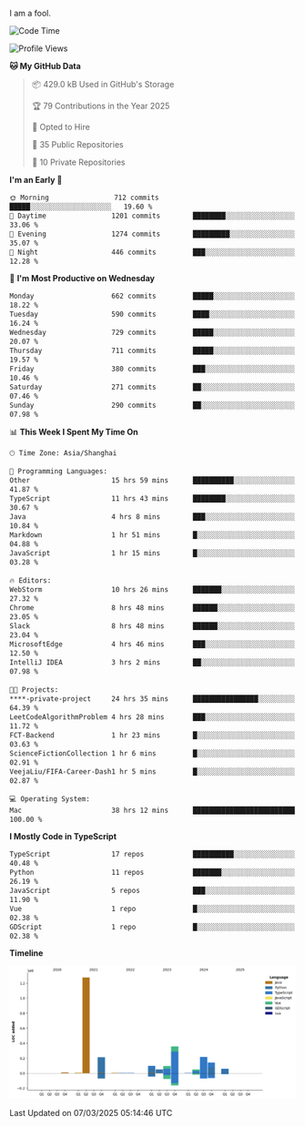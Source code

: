 I am a fool.

<!--START_SECTION:waka-->
![Code Time](http://img.shields.io/badge/Code%20Time-2%2C685%20hrs%2036%20mins-blue)

![Profile Views](http://img.shields.io/badge/Profile%20Views-1-blue)

**🐱 My GitHub Data** 

> 📦 429.0 kB Used in GitHub's Storage 
 > 
> 🏆 79 Contributions in the Year 2025
 > 
> 💼 Opted to Hire
 > 
> 📜 35 Public Repositories 
 > 
> 🔑 10 Private Repositories 
 > 
**I'm an Early 🐤** 

```text
🌞 Morning                712 commits         █████░░░░░░░░░░░░░░░░░░░░   19.60 % 
🌆 Daytime                1201 commits        ████████░░░░░░░░░░░░░░░░░   33.06 % 
🌃 Evening                1274 commits        █████████░░░░░░░░░░░░░░░░   35.07 % 
🌙 Night                  446 commits         ███░░░░░░░░░░░░░░░░░░░░░░   12.28 % 
```
📅 **I'm Most Productive on Wednesday** 

```text
Monday                   662 commits         █████░░░░░░░░░░░░░░░░░░░░   18.22 % 
Tuesday                  590 commits         ████░░░░░░░░░░░░░░░░░░░░░   16.24 % 
Wednesday                729 commits         █████░░░░░░░░░░░░░░░░░░░░   20.07 % 
Thursday                 711 commits         █████░░░░░░░░░░░░░░░░░░░░   19.57 % 
Friday                   380 commits         ███░░░░░░░░░░░░░░░░░░░░░░   10.46 % 
Saturday                 271 commits         ██░░░░░░░░░░░░░░░░░░░░░░░   07.46 % 
Sunday                   290 commits         ██░░░░░░░░░░░░░░░░░░░░░░░   07.98 % 
```


📊 **This Week I Spent My Time On** 

```text
🕑︎ Time Zone: Asia/Shanghai

💬 Programming Languages: 
Other                    15 hrs 59 mins      ██████████░░░░░░░░░░░░░░░   41.87 % 
TypeScript               11 hrs 43 mins      ████████░░░░░░░░░░░░░░░░░   30.67 % 
Java                     4 hrs 8 mins        ███░░░░░░░░░░░░░░░░░░░░░░   10.84 % 
Markdown                 1 hr 51 mins        █░░░░░░░░░░░░░░░░░░░░░░░░   04.88 % 
JavaScript               1 hr 15 mins        █░░░░░░░░░░░░░░░░░░░░░░░░   03.28 % 

🔥 Editors: 
WebStorm                 10 hrs 26 mins      ███████░░░░░░░░░░░░░░░░░░   27.32 % 
Chrome                   8 hrs 48 mins       ██████░░░░░░░░░░░░░░░░░░░   23.05 % 
Slack                    8 hrs 48 mins       ██████░░░░░░░░░░░░░░░░░░░   23.04 % 
MicrosoftEdge            4 hrs 46 mins       ███░░░░░░░░░░░░░░░░░░░░░░   12.50 % 
IntelliJ IDEA            3 hrs 2 mins        ██░░░░░░░░░░░░░░░░░░░░░░░   07.98 % 

🐱‍💻 Projects: 
****-private-project     24 hrs 35 mins      ████████████████░░░░░░░░░   64.39 % 
LeetCodeAlgorithmProblem 4 hrs 28 mins       ███░░░░░░░░░░░░░░░░░░░░░░   11.72 % 
FCT-Backend              1 hr 23 mins        █░░░░░░░░░░░░░░░░░░░░░░░░   03.63 % 
ScienceFictionCollection 1 hr 6 mins         █░░░░░░░░░░░░░░░░░░░░░░░░   02.91 % 
VeejaLiu/FIFA-Career-Dash1 hr 5 mins         █░░░░░░░░░░░░░░░░░░░░░░░░   02.87 % 

💻 Operating System: 
Mac                      38 hrs 12 mins      █████████████████████████   100.00 % 
```

**I Mostly Code in TypeScript** 

```text
TypeScript               17 repos            ██████████░░░░░░░░░░░░░░░   40.48 % 
Python                   11 repos            ███████░░░░░░░░░░░░░░░░░░   26.19 % 
JavaScript               5 repos             ███░░░░░░░░░░░░░░░░░░░░░░   11.90 % 
Vue                      1 repo              █░░░░░░░░░░░░░░░░░░░░░░░░   02.38 % 
GDScript                 1 repo              █░░░░░░░░░░░░░░░░░░░░░░░░   02.38 % 
```



**Timeline**

![Lines of Code chart](https://raw.githubusercontent.com/VeejaLiu/VeejaLiu/master/assets/bar_graph.png)


 Last Updated on 07/03/2025 05:14:46 UTC
<!--END_SECTION:waka-->
